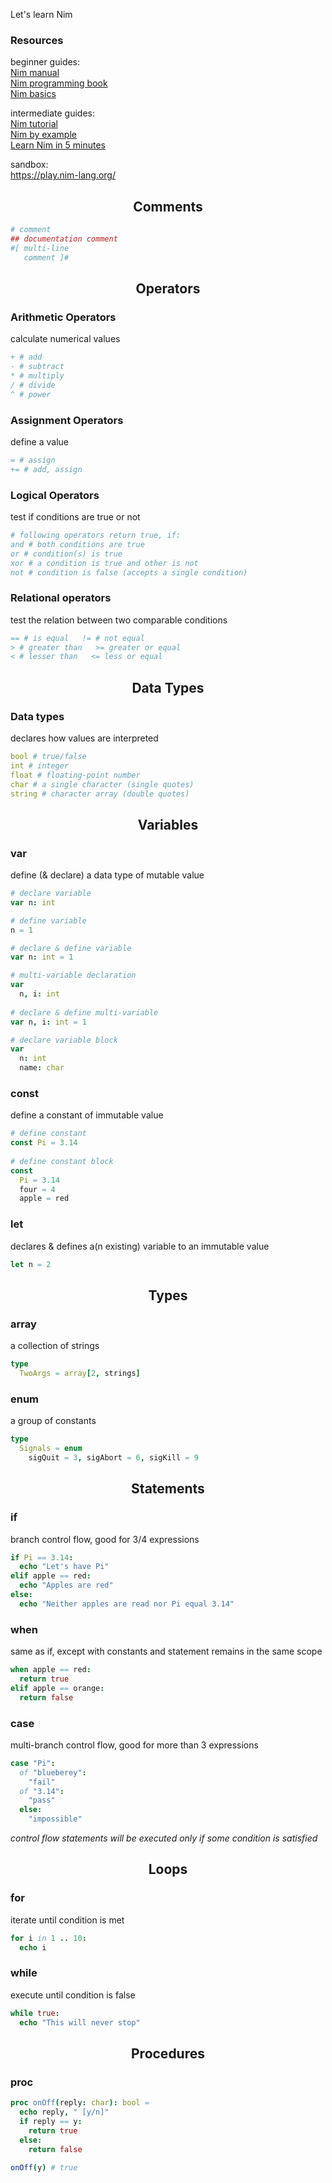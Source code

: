 Let's learn Nim


### Resources
beginner guides:  
[Nim manual](https://nim-lang.org/docs/manual.html)  
[Nim programming book](https://github.com/StefanSalewski/NimProgrammingBook/blob/master/nimprogramming.adoc)  
[Nim basics](https://narimiran.github.io/nim-basics/)

intermediate guides:  
[Nim tutorial](https://nim-lang.org/docs/tut1.html)  
[Nim by example](https://nim-by-example.github.io)  
[Learn Nim in 5 minutes](https://learnxinyminutes.com/docs/nim/)

sandbox:  
https://play.nim-lang.org/

<h2 align="center">Comments</h2>

```nim
# comment
## documentation comment
#[ multi-line 
   comment ]#
```

<h2 align="center">Operators</h2>

### Arithmetic Operators
calculate numerical values
```nim
+ # add
- # subtract
* # multiply
/ # divide
^ # power
```

### Assignment Operators
define a value
```nim
= # assign
+= # add, assign
```

### Logical Operators
test if conditions are true or not
```nim
# following operators return true, if:
and # both conditions are true
or # condition(s) is true
xor # a condition is true and other is not
not # condition is false (accepts a single condition)
```

### Relational operators
test the relation between two comparable conditions
```nim
== # is equal   != # not equal
> # greater than   >= greater or equal
< # lesser than   <= less or equal
```

<h2 align="center">Data Types</h2>

### Data types
declares how values are interpreted
```nim
bool # true/false
int # integer
float # floating-point number
char # a single character (single quotes)
string # character array (double quotes)
```

<h2 align="center">Variables</h2>

### var
define (& declare) a data type of mutable value
```nim
# declare variable
var n: int

# define variable
n = 1

# declare & define variable
var n: int = 1

# multi-variable declaration
var
  n, i: int
  
# declare & define multi-variable
var n, i: int = 1

# declare variable block
var
  n: int
  name: char
```

### const
define a constant of immutable value
```nim
# define constant
const Pi = 3.14
  
# define constant block
const
  Pi = 3.14
  four = 4
  apple = red
```

### let
declares & defines a(n existing) variable to an immutable value
```nim
let n = 2
```

<h2 align="center">Types</h2>

### array
a collection of strings
```nim
type
  TwoArgs = array[2, strings]
```

### enum
a group of constants
```nim
type
  Signals = enum
    sigQuit = 3, sigAbort = 6, sigKill = 9
```

<h2 align="center">Statements</h2>

### if
branch control flow, good for 3/4 expressions
```nim
if Pi == 3.14:
  echo "Let's have Pi"
elif apple == red:
  echo "Apples are red"
else:
  echo "Neither apples are read nor Pi equal 3.14"
```

### when
same as if, except with constants and statement remains in the same scope
```nim
when apple == red:
  return true
elif apple == orange:
  return false
```

### case
multi-branch control flow, good for more than 3 expressions
```nim
case "Pi":
  of "blueberey":
    "fail"
  of "3.14":
    "pass"
  else:
    "impossible"
```

_control flow statements will be executed only if some condition is satisfied_

<h2 align="center">Loops</h2>

### for
iterate until condition is met
```nim
for i in 1 .. 10:
  echo i
```

### while
execute until condition is false
```nim
while true:
  echo "This will never stop"
```

<h2 align="center">Procedures</h2>

### proc
```nim
proc onOff(reply: char): bool =
  echo reply, " [y/n]"
  if reply == y:
    return true
  else:
    return false
    
onOff(y) # true
```
